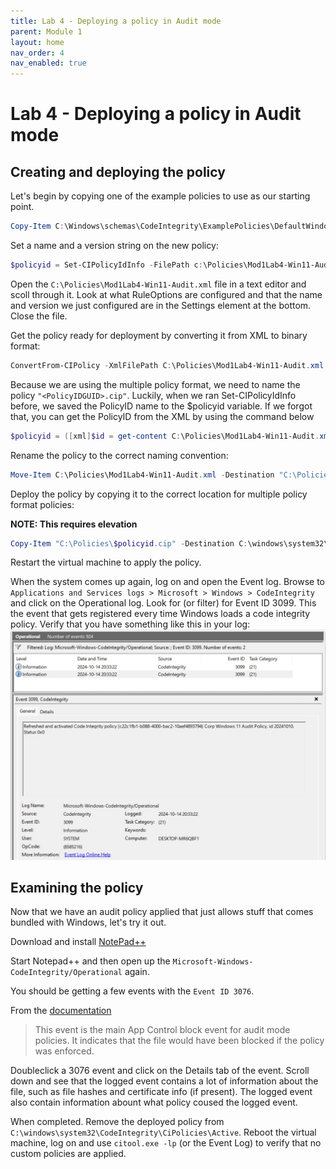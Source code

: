 ```yaml
---
title: Lab 4 - Deploying a policy in Audit mode
parent: Module 1
layout: home
nav_order: 4
nav_enabled: true
---
```


# Lab 4 - Deploying a policy in Audit mode


## Creating and deploying the policy

Let's begin by copying one of the example policies to use as our starting point.

```powershell
Copy-Item C:\Windows\schemas\CodeIntegrity\ExamplePolicies\DefaultWindows_Audit.xml c:\Policies\Mod1Lab4-Win11-Audit.xml -force
```

Set a name and a version string on the new policy:

```powershell
$policyid = Set-CIPolicyIdInfo -FilePath c:\Policies\Mod1Lab4-Win11-Audit.xml -PolicyName "Module 1 Lab 4 Windows 11 Audit Policy" -PolicyId "20241010" -ResetPolicyID
```

Open the `C:\Policies\Mod1Lab4-Win11-Audit.xml` file in a text editor and scoll through it. Look at what RuleOptions are configured and that the name and version we just configured are in the Settings element at the bottom. Close the file.



Get the policy ready for deployment by converting it from XML to binary format:

```powershell
ConvertFrom-CIPolicy -XmlFilePath C:\Policies\Mod1Lab4-Win11-Audit.xml -BinaryFilePath C:\Policies\Mod1Lab1-Win11-Audit.bin
```

Because we are using the multiple policy format, we need to name the policy `"<PolicyIDGUID>.cip"`. Luckily, when we ran Set-CIPolicyIdInfo before, we saved the PolicyID name to the $policyid variable. If we forgot that, you can get the PolicyID from the XML by using the command below

```powershell
$policyid = ([xml]$id = get-content C:\Policies\Mod1Lab4-Win11-Audit.xml).SiPolicy.PolicyID
```

Rename the policy to the correct naming convention:

```powershell
Move-Item C:\Policies\Mod1Lab4-Win11-Audit.xml -Destination "C:\Policies\$policyid.cip"
```


Deploy the policy by copying it to the correct location for multiple policy format policies:

**NOTE: This requires elevation**

```powershell
Copy-Item "C:\Policies\$policyid.cip" -Destination C:\windows\system32\CodeIntegrity\CiPolicies\Active
```

Restart the virtual machine to apply the policy.

When the system comes up again, log on and open the Event log. Browse to `Applications and Services logs > Microsoft > Windows > CodeIntegrity` and click on the Operational log. Look for (or filter) for Event ID 3099. This the event that gets registered every time Windows loads a code integrity policy. Verify that you have something like this in your log: 
![EventID 3988](/img/lab4-img1.jpg "EventID 3099")

## Examining the policy

Now that we have an audit policy applied that just allows stuff that comes bundled with Windows, let's try it out.

Download and install [NotePad++](https://notepad-plus-plus.org/downloads/)

Start Notepad++ and then open up the `Microsoft-Windows-CodeIntegrity/Operational` again.

You should be getting a few events with the `Event ID 3076`. 

From the [documentation](https://learn.microsoft.com/en-us/windows/security/application-security/application-control/app-control-for-business/operations/event-id-explanations)
>This event is the main App Control block event for audit mode policies. It indicates that the file would have been blocked if the policy was enforced.

Doubleclick a 3076 event and click on the Details tab of the event. Scroll down and see that the logged event contains a lot of information about the file, such as file hashes and certificate info (if present). The logged event also contain information abount what policy coused the logged event.


When completed. Remove the deployed policy from `C:\windows\system32\CodeIntegrity\CiPolicies\Active`.
Reboot the virtual machine, log on and use `citool.exe -lp` (or the Event Log) to verify that no custom policies are applied.
